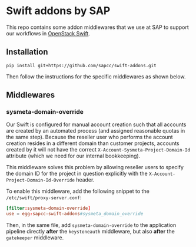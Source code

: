 # Swift addons by SAP

This repo contains some addon middlewares that we use at SAP to support our workflows in
[OpenStack Swift](https://github.com/openstack/swift).

## Installation

```
pip install git+https://github.com/sapcc/swift-addons.git
```

Then follow the instructions for the specific middlewares as shown below.

## Middlewares

### sysmeta-domain-override

Our Swift is configured for manual account creation such that all accounts are created by an automated process (and
assigned reasonable quotas in the same step). Because the reseller user who performs the account creation resides in a
different domain than customer projects, accounts created by it will not have the correct
`X-Account-Sysmeta-Project-Domain-Id` attribute (which we need for our internal bookkeeping).

This middleware solves this problem by allowing reseller users to specify the domain ID for the project in question
explicitly with the `X-Account-Project-Domain-Id-Override` header.

To enable this middleware, add the following snippet to the `/etc/swift/proxy-server.conf`:

```conf
[filter:sysmeta-domain-override]
use = egg:sapcc-swift-addons#sysmeta_domain_override
```

Then, in the same file, add `sysmeta-domain-override` to the application pipeline directly **after** the `keystoneauth` middleware, but also **after** the `gatekeeper` middleware.
